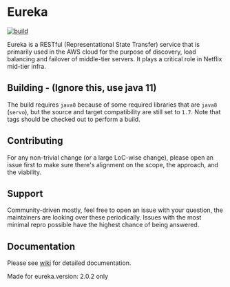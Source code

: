 Eureka
======
[![build](https://github.com/Netflix/eureka/actions/workflows/nebula-snapshot.yml/badge.svg)](https://github.com/Netflix/eureka/actions/workflows/nebula-snapshot.yml)

Eureka is a RESTful (Representational State Transfer) service that is primarily used in the AWS cloud for the purpose of
discovery, load balancing and failover of middle-tier servers. It plays a critical role in Netflix mid-tier infra.

Building - (Ignore this, use java 11)
--------
The build requires `java8` because of some required libraries that are `java8` (`servo`), but the source and target
compatibility are still set to `1.7`. Note that tags should be checked out to perform a build.

Contributing
------------
For any non-trivial change (or a large LoC-wise change), please open an issue first to make sure there's alignment on
the scope, the approach, and the viability.

Support
----------
Community-driven mostly, feel free to open an issue with your question, the maintainers are looking over these
periodically. Issues with the most minimal repro possible have the highest chance of being answered.


Documentation
--------------
Please see [wiki](https://github.com/Netflix/eureka/wiki) for detailed documentation.



Made for eureka.version: 2.0.2 only